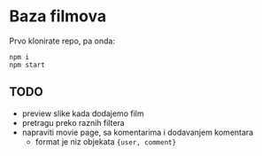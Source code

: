 # Baza filmova

Prvo klonirate repo, pa onda:

```
npm i
npm start
```

## TODO

- preview slike kada dodajemo film
- pretragu preko raznih filtera
- napraviti movie page, sa komentarima i dodavanjem komentara
  - format je niz objekata `{user, comment}`
